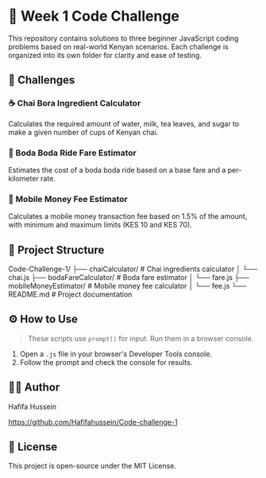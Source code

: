 # 🧠 Week 1 Code Challenge
This repository contains solutions to three beginner JavaScript coding problems based on real-world Kenyan scenarios. Each challenge is organized into its own folder for clarity and ease of testing.

## 🚀 Challenges

### ☕ Chai Bora Ingredient Calculator
Calculates the required amount of water, milk, tea leaves, and sugar to make a given number of cups of Kenyan chai.

### 🛵 Boda Boda Ride Fare Estimator
Estimates the cost of a boda boda ride based on a base fare and a per-kilometer rate.

### 📱 Mobile Money Fee Estimator
Calculates a mobile money transaction fee based on 1.5% of the amount, with minimum and maximum limits (KES 10 and KES 70).

## 📁 Project Structure
Code-Challenge-1/
├── chaiCalculator/ # Chai ingredients calculator
│ └── chai.js
├── bodaFareCalculator/ # Boda fare estimator
│ └── fare.js
├── mobileMoneyEstimator/ # Mobile money fee calculator
│ └── fee.js
└── README.md # Project documentation
## ⚙️ How to Use

> These scripts use `prompt()` for input. Run them in a browser console.

1. Open a `.js` file in your browser's Developer Tools console.
2. Follow the prompt and check the console for results.

## 👨‍💻 Author
Hafifa Hussein

https://github.com/Hafifahussein/Code-challenge-1

## 🪪 License

This project is open-source under the MIT License.
